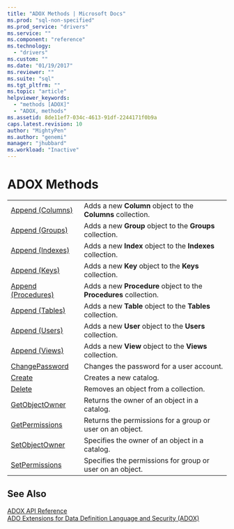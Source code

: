 ```yaml
---
title: "ADOX Methods | Microsoft Docs"
ms.prod: "sql-non-specified"
ms.prod_service: "drivers"
ms.service: ""
ms.component: "reference"
ms.technology:
  - "drivers"
ms.custom: ""
ms.date: "01/19/2017"
ms.reviewer: ""
ms.suite: "sql"
ms.tgt_pltfrm: ""
ms.topic: "article"
helpviewer_keywords: 
  - "methods [ADOX]"
  - "ADOX, methods"
ms.assetid: 8de11ef7-034c-4613-91df-2244171f0b9a
caps.latest.revision: 10
author: "MightyPen"
ms.author: "genemi"
manager: "jhubbard"
ms.workload: "Inactive"
---
```

# ADOX Methods
|||  
|-|-|  
|[Append (Columns)](../../../ado/reference/adox-api/append-method-adox-columns.md)|Adds a new **Column** object to the **Columns** collection.|  
|[Append (Groups)](../../../ado/reference/adox-api/append-method-adox-groups.md)|Adds a new **Group** object to the **Groups** collection.|  
|[Append (Indexes)](../../../ado/reference/adox-api/append-method-adox-indexes.md)|Adds a new **Index** object to the **Indexes** collection.|  
|[Append (Keys)](../../../ado/reference/adox-api/append-method-adox-keys.md)|Adds a new **Key** object to the **Keys** collection.|  
|[Append (Procedures)](../../../ado/reference/adox-api/append-method-adox-procedures.md)|Adds a new **Procedure** object to the **Procedures** collection.|  
|[Append (Tables)](../../../ado/reference/adox-api/append-method-adox-tables.md)|Adds a new **Table** object to the **Tables** collection.|  
|[Append (Users)](../../../ado/reference/adox-api/append-method-adox-users.md)|Adds a new **User** object to the **Users** collection.|  
|[Append (Views)](../../../ado/reference/adox-api/append-method-adox-views.md)|Adds a new **View** object to the **Views** collection.|  
|[ChangePassword](../../../ado/reference/adox-api/changepassword-method-adox.md)|Changes the password for a user account.|  
|[Create](../../../ado/reference/adox-api/create-method-adox.md)|Creates a new catalog.|  
|[Delete](../../../ado/reference/adox-api/delete-method-adox-collections.md)|Removes an object from a collection.|  
|[GetObjectOwner](../../../ado/reference/adox-api/getobjectowner-method-adox.md)|Returns the owner of an object in a catalog.|  
|[GetPermissions](../../../ado/reference/adox-api/getpermissions-method-adox.md)|Returns the permissions for a group or user on an object.|  
|[SetObjectOwner](../../../ado/reference/adox-api/setobjectowner-method.md)|Specifies the owner of an object in a catalog.|  
|[SetPermissions](../../../ado/reference/adox-api/setpermissions-method-adox.md)|Specifies the permissions for group or user on an object.|  
  
## See Also  
 [ADOX API Reference](../../../ado/reference/adox-api/adox-api-reference.md)   
 [ADO Extensions for Data Definition Language and Security (ADOX)](../../../ado/guide/extensions/ado-extensions-for-data-definition-language-and-security-adox.md)
